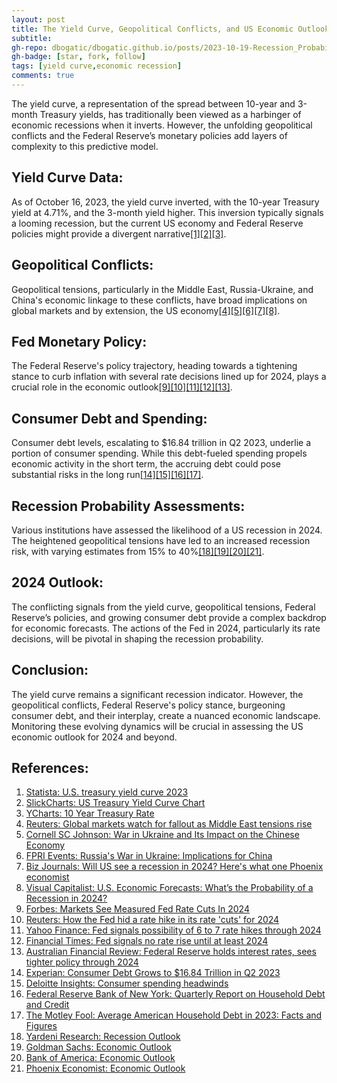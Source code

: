 ```yaml
---
layout: post
title: The Yield Curve, Geopolitical Conflicts, and US Economic Outlook Amid Federal Policies
subtitle:
gh-repo: dbogatic/dbogatic.github.io/posts/2023-10-19-Recession_Probability.md
gh-badge: [star, fork, follow]
tags: [yield curve,economic recession]
comments: true
---
```


The yield curve, a representation of the spread between 10-year and 3-month Treasury yields, has traditionally been viewed as a harbinger of economic recessions when it inverts. However, the unfolding geopolitical conflicts and the Federal Reserve’s monetary policies add layers of complexity to this predictive model.

## Yield Curve Data:
As of October 16, 2023, the yield curve inverted, with the 10-year Treasury yield at 4.71%, and the 3-month yield higher. This inversion typically signals a looming recession, but the current US economy and Federal Reserve policies might provide a divergent narrative[[1]](https://www.statista.com/)[[2]](https://www.slickcharts.com/)[[3]](https://ycharts.com/).

## Geopolitical Conflicts:
Geopolitical tensions, particularly in the Middle East, Russia-Ukraine, and China's economic linkage to these conflicts, have broad implications on global markets and by extension, the US economy[[4]](https://www.reuters.com/)[[5]](https://business.cornell.edu/)[[6]](https://www.fpri.org/)[[7]](https://www.bizjournals.com/)[[8]](https://advisor.visualcapitalist.com/).

## Fed Monetary Policy:
The Federal Reserve's policy trajectory, heading towards a tightening stance to curb inflation with several rate decisions lined up for 2024, plays a crucial role in the economic outlook[[9]](https://www.forbes.com/)[[10]](https://www.reuters.com/)[[11]](https://finance.yahoo.com/)[[12]](https://www.ft.com/)[[13]](https://www.afr.com/).

## Consumer Debt and Spending:
Consumer debt levels, escalating to $16.84 trillion in Q2 2023, underlie a portion of consumer spending. While this debt-fueled spending propels economic activity in the short term, the accruing debt could pose substantial risks in the long run[[14]](https://www.experian.com/)[[15]](https://www2.deloitte.com/)[[16]](https://www.newyorkfed.org/)[[17]](https://www.fool.com/).

## Recession Probability Assessments:
Various institutions have assessed the likelihood of a US recession in 2024. The heightened geopolitical tensions have led to an increased recession risk, with varying estimates from 15% to 40%[[18]](https://www.yardeni.com/)[[19]](https://www.goldmansachs.com/)[[20]](https://www.bankofamerica.com/)[[21]](https://www.phoenixeconomist.com/).

## 2024 Outlook:
The conflicting signals from the yield curve, geopolitical tensions, Federal Reserve’s policies, and growing consumer debt provide a complex backdrop for economic forecasts. The actions of the Fed in 2024, particularly its rate decisions, will be pivotal in shaping the recession probability.

## Conclusion:
The yield curve remains a significant recession indicator. However, the geopolitical conflicts, Federal Reserve's policy stance, burgeoning consumer debt, and their interplay, create a nuanced economic landscape. Monitoring these evolving dynamics will be crucial in assessing the US economic outlook for 2024 and beyond.


## References:
1. [Statista: U.S. treasury yield curve 2023](https://www.statista.com/)
2. [SlickCharts: US Treasury Yield Curve Chart](https://www.slickcharts.com/)
3. [YCharts: 10 Year Treasury Rate](https://ycharts.com/)
4. [Reuters: Global markets watch for fallout as Middle East tensions rise](https://www.reuters.com/)
5. [Cornell SC Johnson: War in Ukraine and Its Impact on the Chinese Economy](https://business.cornell.edu/)
6. [FPRI Events: Russia's War in Ukraine: Implications for China](https://www.fpri.org/)
7. [Biz Journals: Will US see a recession in 2024? Here's what one Phoenix economist](https://www.bizjournals.com/)
8. [Visual Capitalist: U.S. Economic Forecasts: What’s the Probability of a Recession in 2024?](https://advisor.visualcapitalist.com/)
9. [Forbes: Markets See Measured Fed Rate Cuts In 2024](https://www.forbes.com/)
10. [Reuters: How the Fed hid a rate hike in its rate 'cuts' for 2024](https://www.reuters.com/)
11. [Yahoo Finance: Fed signals possibility of 6 to 7 rate hikes through 2024](https://finance.yahoo.com/)
12. [Financial Times: Fed signals no rate rise until at least 2024](https://www.ft.com/)
13. [Australian Financial Review: Federal Reserve holds interest rates, sees tighter policy through 2024](https://www.afr.com/)
14. [Experian: Consumer Debt Grows to $16.84 Trillion in Q2 2023](https://www.experian.com/)
15. [Deloitte Insights: Consumer spending headwinds](https://www2.deloitte.com/)
16. [Federal Reserve Bank of New York: Quarterly Report on Household Debt and Credit](https://www.newyorkfed.org/)
17. [The Motley Fool: Average American Household Debt in 2023: Facts and Figures](https://www.fool.com/)
18. [Yardeni Research: Recession Outlook](https://www.yardeni.com/)
19. [Goldman Sachs: Economic Outlook](https://www.goldmansachs.com/)
20. [Bank of America: Economic Outlook](https://www.bankofamerica.com/)
21. [Phoenix Economist: Economic Outlook](https://www.phoenixeconomist.com/)


